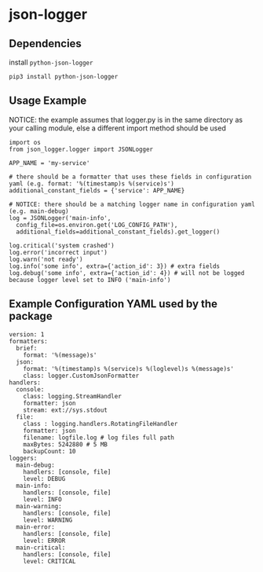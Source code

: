# json-logger
## Dependencies
install `python-json-logger`

```
pip3 install python-json-logger
```

## Usage Example
NOTICE: the example assumes that logger.py is in the same directory as your calling module, else a different import method should be used
```
import os
from json_logger.logger import JSONLogger

APP_NAME = 'my-service'

# there should be a formatter that uses these fields in configuration yaml (e.g. format: '%(timestamp)s %(service)s')
additional_constant_fields = {'service': APP_NAME}

# NOTICE: there should be a matching logger name in configuration yaml (e.g. main-debug)
log = JSONLogger('main-info', 
  config_file=os.environ.get('LOG_CONFIG_PATH'),
  additional_fields=additional_constant_fields).get_logger()

log.critical('system crashed')
log.error('incorrect input')
log.warn('not ready')
log.info('some info', extra={'action_id': 3}) # extra fields
log.debug('some info', extra={'action_id': 4}) # will not be logged because logger level set to INFO ('main-info')
```

## Example Configuration YAML used by the package
```
version: 1
formatters:
  brief:
    format: '%(message)s'
  json:
    format: '%(timestamp)s %(service)s %(loglevel)s %(message)s'
    class: logger.CustomJsonFormatter
handlers:
  console:
    class: logging.StreamHandler
    formatter: json
    stream: ext://sys.stdout
  file:
    class : logging.handlers.RotatingFileHandler
    formatter: json
    filename: logfile.log # log files full path
    maxBytes: 5242880 # 5 MB
    backupCount: 10
loggers:
  main-debug:
    handlers: [console, file]
    level: DEBUG
  main-info:
    handlers: [console, file]
    level: INFO
  main-warning:
    handlers: [console, file]
    level: WARNING
  main-error:
    handlers: [console, file]
    level: ERROR
  main-critical:
    handlers: [console, file]
    level: CRITICAL
```